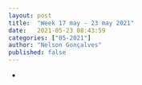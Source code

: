 ```yaml
---
layout: post
title:  "Week 17 may - 23 may 2021"
date:   2021-05-23 08:43:59
categories: ["05-2021"]
author: "Nelson Gonçalves"
published: false
---
```


*

 
